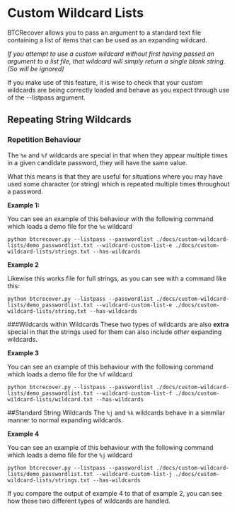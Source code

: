
# Custom Wildcard Lists
BTCRecover allows you to pass an argument to a standard text file containing a list of items that can be used as an expanding wildcard.

_If you attempt to use a custom wildcard without first having passed an argument to a list file, that wildcard will simply return a single blank string. (So will be ignored)_

If you make use of this feature, it is wise to check that your custom wildcards are being correctly loaded and behave as you expect through use of the --listpass argument.

## Repeating String Wildcards
### Repetition Behaviour
The `%e` and `%f` wildcards are special in that when they appear multiple times in a given candidate password, they will have the same value.

What this means is that they are useful for situations where you may have used some character (or string) which is repeated multiple times throughout a password. 

**Example 1:**

You can see an example of this behaviour with the following command which loads a demo file for the `%e` wildcard

    python btcrecover.py --listpass --passwordlist ./docs/custom-wildcard-lists/demo_passwordlist.txt --wildcard-custom-list-e ./docs/custom-wildcard-lists/strings.txt --has-wildcards
    
**Example 2**

Likewise this works file for full strings, as you can see with a command like this:

    python btcrecover.py --listpass --passwordlist ./docs/custom-wildcard-lists/demo_passwordlist.txt --wildcard-custom-list-e ./docs/custom-wildcard-lists/string.txt --has-wildcards

###Wildcards within Wildcards
These two types of wildcards are also **extra** special in that the strings used for them can also include _other_ expanding wildcards. 

**Example 3**

You can see an example of this behaviour with the following command which loads a demo file for the `%f` wildcard
    
    python btcrecover.py --listpass --passwordlist ./docs/custom-wildcard-lists/demo_passwordlist.txt --wildcard-custom-list-f ./docs/custom-wildcard-lists/wildcard.txt --has-wildcards
    
##Standard String Wildcards
The `%j` and `%k` wildcards behave in a simmilar manner to normal expanding wildcards. 

**Example 4**

You can see an example of this behaviour with the following command which loads a demo file for the `%j` wildcard
    
    python btcrecover.py --listpass --passwordlist ./docs/custom-wildcard-lists/demo_passwordlist.txt --wildcard-custom-list-j ./docs/custom-wildcard-lists/strings.txt --has-wildcards

If you compare the output of example 4 to that of example 2, you can see how these two different types of wildcards are handled.
